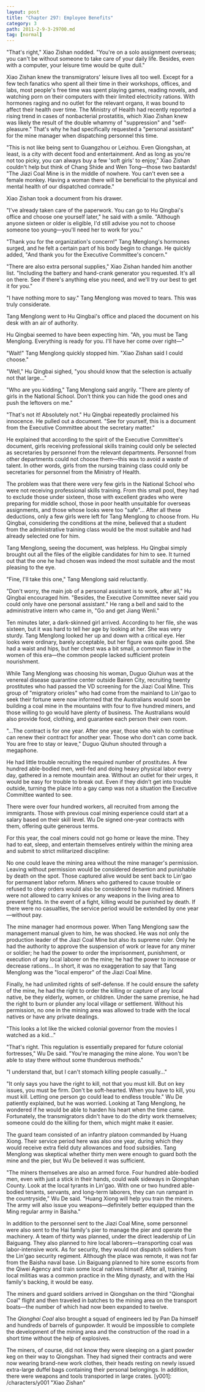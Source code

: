 ```yaml
---
layout: post
title: "Chapter 297: Employee Benefits"
category: 3
path: 2011-2-9-3-29700.md
tag: [normal]
---
```


"That's right," Xiao Zishan nodded. "You're on a solo assignment overseas; you can't be without someone to take care of your daily life. Besides, even with a computer, your leisure time would be quite dull."

Xiao Zishan knew the transmigrators' leisure lives all too well. Except for a few tech fanatics who spent all their time in their workshops, offices, and labs, most people's free time was spent playing games, reading novels, and watching porn on their computers with their limited electricity rations. With hormones raging and no outlet for the relevant organs, it was bound to affect their health over time. The Ministry of Health had recently reported a rising trend in cases of nonbacterial prostatitis, which Xiao Zishan knew was likely the result of the double whammy of "suppression" and "self-pleasure." That's why he had specifically requested a "personal assistant" for the mine manager when dispatching personnel this time.

"This is not like being sent to Guangzhou or Leizhou. Even Qiongshan, at least, is a city with decent food and entertainment. And as long as you're not too picky, you can always buy a few 'soft girls' to enjoy," Xiao Zishan couldn't help but think of Chang Shide and Wen Tong—those two bastards! "The Jiazi Coal Mine is in the middle of nowhere. You can't even see a female monkey. Having a woman there will be beneficial to the physical and mental health of our dispatched comrade."

Xiao Zishan took a document from his drawer.

"I've already taken care of the paperwork. You can go to Hu Qingbai's office and choose one yourself later," he said with a smile. "Although anyone sixteen or older is eligible, I'd still advise you not to choose someone too young—you'll need her to work for you."

"Thank you for the organization's concern!" Tang Menglong's hormones surged, and he felt a certain part of his body begin to change. He quickly added, "And thank you for the Executive Committee's concern."

"There are also extra personal supplies," Xiao Zishan handed him another list. "Including the battery and hand-crank generator you requested. It's all on there. See if there's anything else you need, and we'll try our best to get it for you."

"I have nothing more to say." Tang Menglong was moved to tears. This was truly considerate.

Tang Menglong went to Hu Qingbai's office and placed the document on his desk with an air of authority.

Hu Qingbai seemed to have been expecting him. "Ah, you must be Tang Menglong. Everything is ready for you. I'll have her come over right—"

"Wait!" Tang Menglong quickly stopped him. "Xiao Zishan said I could choose."

"Well," Hu Qingbai sighed, "you should know that the selection is actually not that large..."

"Who are you kidding," Tang Menglong said angrily. "There are plenty of girls in the National School. Don't think you can hide the good ones and push the leftovers on me."

"That's not it! Absolutely not." Hu Qingbai repeatedly proclaimed his innocence. He pulled out a document. "See for yourself, this is a document from the Executive Committee about the secretary matter."

He explained that according to the spirit of the Executive Committee's document, girls receiving professional skills training could only be selected as secretaries by personnel from the relevant departments. Personnel from other departments could not choose them—this was to avoid a waste of talent. In other words, girls from the nursing training class could only be secretaries for personnel from the Ministry of Health.

The problem was that there were very few girls in the National School who were not receiving professional skills training. From this small pool, they had to exclude those under sixteen, those with excellent grades who were preparing for middle school, those in poor health unsuitable for overseas assignments, and those whose looks were too "safe"... After all these deductions, only a few girls were left for Tang Menglong to choose from. Hu Qingbai, considering the conditions at the mine, believed that a student from the administrative training class would be the most suitable and had already selected one for him.

Tang Menglong, seeing the document, was helpless. Hu Qingbai simply brought out all the files of the eligible candidates for him to see. It turned out that the one he had chosen was indeed the most suitable and the most pleasing to the eye.

"Fine, I'll take this one," Tang Menglong said reluctantly.

"Don't worry, the main job of a personal assistant is to work, after all," Hu Qingbai encouraged him. "Besides, the Executive Committee never said you could only have one personal assistant." He rang a bell and said to the administrative intern who came in, "Go and get Jiang Wenli."

Ten minutes later, a dark-skinned girl arrived. According to her file, she was sixteen, but it was hard to tell her age by looking at her. She was very sturdy. Tang Menglong looked her up and down with a critical eye. Her looks were ordinary, barely acceptable, but her figure was quite good. She had a waist and hips, but her chest was a bit small, a common flaw in the women of this era—the common people lacked sufficient protein nourishment.

While Tang Menglong was choosing his woman, Duguo Qiuhun was at the venereal disease quarantine center outside Bairen City, recruiting twenty prostitutes who had passed the VD screening for the Jiazi Coal Mine. This group of "migratory orioles" who had come from the mainland to Lin'gao to seek their fortune were now informed that the Australians would soon be building a coal mine in the mountains with four to five hundred miners, and those willing to go would have plenty of business. The Australians would also provide food, clothing, and guarantee each person their own room.

"...The contract is for one year. After one year, those who wish to continue can renew their contract for another year. Those who don't can come back. You are free to stay or leave," Duguo Qiuhun shouted through a megaphone.

He had little trouble recruiting the required number of prostitutes. A few hundred able-bodied men, well-fed and doing heavy physical labor every day, gathered in a remote mountain area. Without an outlet for their urges, it would be easy for trouble to break out. Even if they didn't get into trouble outside, turning the place into a gay camp was not a situation the Executive Committee wanted to see.

There were over four hundred workers, all recruited from among the immigrants. Those with previous coal mining experience could start at a salary based on their skill level. Wu De signed one-year contracts with them, offering quite generous terms.

For this year, the coal miners could not go home or leave the mine. They had to eat, sleep, and entertain themselves entirely within the mining area and submit to strict militarized discipline:

No one could leave the mining area without the mine manager's permission. Leaving without permission would be considered desertion and punishable by death on the spot. Those captured alive would be sent back to Lin'gao for permanent labor reform. Miners who gathered to cause trouble or refused to obey orders would also be considered to have mutinied. Miners were not allowed to carry knives or any weapons in the living area to prevent fights. In the event of a fight, killing would be punished by death. If there were no casualties, the service period would be extended by one year—without pay.

The mine manager had enormous power. When Tang Menglong saw the management manual given to him, he was shocked. He was not only the production leader of the Jiazi Coal Mine but also its supreme ruler. Only he had the authority to approve the suspension of work or leave for any miner or soldier; he had the power to order the imprisonment, punishment, or execution of any local laborer on the mine; he had the power to increase or decrease rations... In short, it was no exaggeration to say that Tang Menglong was the "local emperor" of the Jiazi Coal Mine.

Finally, he had unlimited rights of self-defense. If he could ensure the safety of the mine, he had the right to order the killing or capture of any local native, be they elderly, women, or children. Under the same premise, he had the right to burn or plunder any local village or settlement. Without his permission, no one in the mining area was allowed to trade with the local natives or have any private dealings.

"This looks a lot like the wicked colonial governor from the movies I watched as a kid..."

"That's right. This regulation is essentially prepared for future colonial fortresses," Wu De said. "You're managing the mine alone. You won't be able to stay there without some thunderous methods."

"I understand that, but I can't stomach killing people casually..."

"It only says you have the right to kill, not that you must kill. But on key issues, you must be firm. Don't be soft-hearted. When you have to kill, you must kill. Letting one person go could lead to endless trouble." Wu De patiently explained, but he was worried. Looking at Tang Menglong, he wondered if he would be able to harden his heart when the time came. Fortunately, the transmigrators didn't have to do the dirty work themselves; someone could do the killing for them, which might make it easier.

The guard team consisted of an infantry platoon commanded by Huang Xiong. Their service period here was also one year, during which they would receive extra field duty allowances and food subsidies. Tang Menglong was skeptical whether thirty men were enough to guard both the mine and the pier, but Wu De believed it was sufficient.

"The miners themselves are also an armed force. Four hundred able-bodied men, even with just a stick in their hands, could walk sideways in Qiongshan County. Look at the local tyrants in Lin'gao. With one or two hundred able-bodied tenants, servants, and long-term laborers, they can run rampant in the countryside," Wu De said. "Huang Xiong will help you train the miners. The army will also issue you weapons—definitely better equipped than the Ming regular army in Baisha."

In addition to the personnel sent to the Jiazi Coal Mine, some personnel were also sent to the Hai family's pier to manage the pier and operate the machinery. A team of thirty was planned, under the direct leadership of Lin Baiguang. They also planned to hire local laborers—transporting coal was labor-intensive work. As for security, they would not dispatch soldiers from the Lin'gao security regiment. Although the place was remote, it was not far from the Baisha naval base. Lin Baiguang planned to hire some escorts from the Qiwei Agency and train some local natives himself. After all, training local militias was a common practice in the Ming dynasty, and with the Hai family's backing, it would be easy.

The miners and guard soldiers arrived in Qiongshan on the third "Qionghai Coal" flight and then traveled in batches to the mining area on the transport boats—the number of which had now been expanded to twelve.

The *Qionghai Coal* also brought a squad of engineers led by Pan Da himself and hundreds of barrels of gunpowder. It would be impossible to complete the development of the mining area and the construction of the road in a short time without the help of explosives.

The miners, of course, did not know they were sleeping on a giant powder keg on their way to Qiongshan. They had signed their contracts and were now wearing brand-new work clothes, their heads resting on newly issued extra-large duffel bags containing their personal belongings. In addition, there were weapons and tools transported in large crates.
[y001]: /characters/y001 "Xiao Zishan"